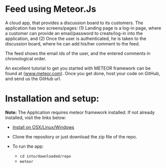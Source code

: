 # Feed using Meteor.Js

A cloud app, that provides a discussion board to its customers. The application has two screens/pages: 
(1) Landing page is a log-in page, where a customer can provide an email/password to create/log-in into the application, and 
(2) Once the user is authenticated, he is taken to the discussion board, where he can add his/her comment to the feed. 

The feed shows the email ids of the user, and the entered comments in chronological order.

An excellent tutorial to get you started with METEOR framework can be found at (www.meteor.com). Once you get done, host your code on GitHub, and send us the GitHub url.

# Installation and setup:

**Note:** The Application requires meteor framework installed. If not already installed, visit the links below:
+ [Install on OSX/Linux/Windows](https://www.meteor.com/install)

+ Clone the repository or just download the zip file of the repo.
+ To run the app:
    + `cd into/downloaded/repo`
    + `meteor`
